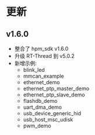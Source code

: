 # 更新

## v1.6.0

- 整合了 hpm_sdk v1.6.0
- 升级 RT-Thread 到 v5.0.2
- 新增示例:
    - blink_led
    - mmcan_example
    - ethernet_demo
    - ethernet_ptp_master_demo
    - ethernet_ptp_slave_demo
    - flashdb_demo
    - uart_dma_demo
    - usb_device_generic_hid
    - usb_host_msc_udisk
    - pwm_demo